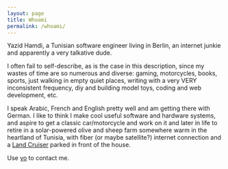 ```yaml
---
layout: page
title: Whoami
permalink: /whoami/
---
```

Yazid Hamdi, a Tunisian software engineer living in Berlin, an internet junkie and apparently a very talkative dude.

I often fail to self-describe, as is the case in this description, since my wastes of time are so numerous and diverse: gaming, motorcycles, books, sports, just walking in empty quiet places, writing with a very VERY inconsistent frequency, diy and building model toys, coding and web development, etc.

I speak Arabic, French and English pretty well and am getting there with German. I like to think I make cool useful software and hardware systems, and aspire to get a classic car/motorcycle and work on it and later in life to retire in a solar-powered olive and sheep farm somewhere warm in the heartland of Tunisia, with fiber (or maybe satellite?) internet connection and a [Land Cruiser](https://www.urbandictionary.com/define.php?term=Land+Cruiser) parked in front of the house.

Use [yo](mailto:yo@yazid.xyz) to contact me.